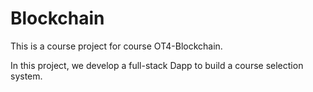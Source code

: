 # Blockchain

This is a course project for course OT4-Blockchain.

In this project, we develop a full-stack Dapp to build a course selection system.
